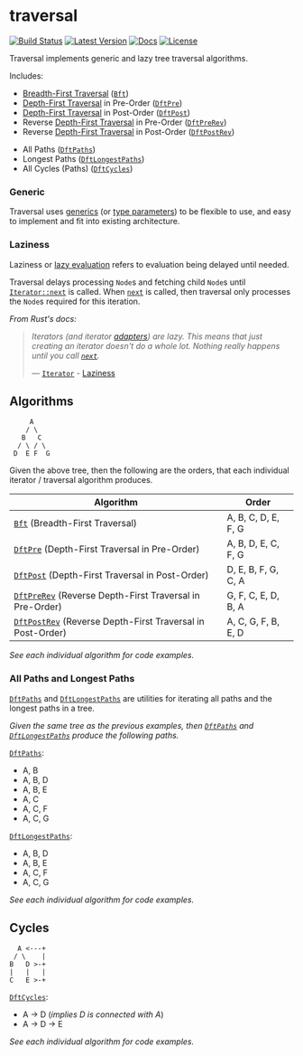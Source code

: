 # traversal

[![Build Status](https://travis-ci.org/vallentin/traversal.svg?branch=master)](https://travis-ci.org/vallentin/traversal)
[![Latest Version](https://img.shields.io/crates/v/traversal.svg)](https://crates.io/crates/traversal)
[![Docs](https://docs.rs/traversal/badge.svg)](https://docs.rs/traversal)
[![License](https://img.shields.io/github/license/vallentin/traversal.svg)](https://github.com/vallentin/traversal)

Traversal implements generic and lazy tree traversal algorithms.

Includes:
- [Breadth-First Traversal] ([`Bft`])
- [Depth-First Traversal] in Pre-Order ([`DftPre`])
- [Depth-First Traversal] in Post-Order ([`DftPost`])
- Reverse [Depth-First Traversal] in Pre-Order ([`DftPreRev`])
- Reverse [Depth-First Traversal] in Post-Order ([`DftPostRev`])
<!---->
- All Paths ([`DftPaths`])
- Longest Paths ([`DftLongestPaths`])
- All Cycles (Paths) ([`DftCycles`])

[Breadth-First Traversal]: https://en.wikipedia.org/wiki/Tree_traversal
[Depth-First Traversal]: https://en.wikipedia.org/wiki/Tree_traversal

### Generic

Traversal uses [generics] (or [type parameters]) to be
flexible to use, and easy to implement and fit into existing
architecture.

[generics]: https://doc.rust-lang.org/rust-by-example/generics.html
[type parameters]: https://doc.rust-lang.org/reference/types/parameters.html

### Laziness

Laziness or [lazy evaluation] refers to evaluation being delayed
until needed.

Traversal delays processing `Node`s and fetching child `Node`s
until [`Iterator::next`][`next`] is called.
When [`next`] is called, then traversal only processes the
`Node`s required for this iteration.

[lazy evaluation]: https://en.wikipedia.org/wiki/Lazy_evaluation

*From Rust's docs:*

> *Iterators (and iterator [adapters]) are lazy. This means that just
> creating an iterator doesn't do a whole lot. Nothing really happens
> until you call [`next`].*
>
> &mdash; [`Iterator`] - [Laziness]

[`Iterator`]: https://doc.rust-lang.org/std/iter/trait.Iterator.html
[`next`]: https://doc.rust-lang.org/std/iter/trait.Iterator.html#tymethod.next

[Laziness]: https://doc.rust-lang.org/std/iter/index.html#laziness
[adapters]: https://doc.rust-lang.org/std/iter/index.html#adapters

## Algorithms

```text
     A
    / \
   B   C
  / \ / \
 D  E F  G
```

Given the above tree, then the following are the orders,
that each individual iterator / traversal algorithm produces.

| Algorithm | Order |
|-----------|-------|
| [`Bft`]        (Breadth-First Traversal)                     | A, B, C, D, E, F, G |
| [`DftPre`]     (Depth-First Traversal in Pre-Order)          | A, B, D, E, C, F, G |
| [`DftPost`]    (Depth-First Traversal in Post-Order)         | D, E, B, F, G, C, A |
| [`DftPreRev`]  (Reverse Depth-First Traversal in Pre-Order)  | G, F, C, E, D, B, A |
| [`DftPostRev`] (Reverse Depth-First Traversal in Post-Order) | A, C, G, F, B, E, D |

*See each individual algorithm for code examples.*

[`Bft`]: https://docs.rs/traversal/*/traversal/struct.Bft.html
[`DftPre`]: https://docs.rs/traversal/*/traversal/struct.DftPre.html
[`DftPost`]: https://docs.rs/traversal/*/traversal/struct.DftPost.html
[`DftPreRev`]: https://docs.rs/traversal/*/traversal/struct.DftPreRev.html
[`DftPostRev`]: https://docs.rs/traversal/*/traversal/struct.DftPostRev.html

### All Paths and Longest Paths

[`DftPaths`] and [`DftLongestPaths`] are utilities for
iterating all paths and the longest paths in a tree.

*Given the same tree as the previous examples, then
[`DftPaths`] and [`DftLongestPaths`] produce the
following paths.*

[`DftPaths`]:
- A, B
- A, B, D
- A, B, E
- A, C
- A, C, F
- A, C, G

[`DftLongestPaths`]:
- A, B, D
- A, B, E
- A, C, F
- A, C, G

*See each individual algorithm for code examples.*

[`DftPaths`]: https://docs.rs/traversal/*/traversal/struct.DftPaths.html
[`DftLongestPaths`]: https://docs.rs/traversal/*/traversal/struct.DftLongestPaths.html

## Cycles

```text
  A <---+
 / \    |
B   D >-+
|   |   |
C   E >-+
```

[`DftCycles`]:
- A -> D (*implies D is connected with A*)
- A -> D -> E

*See each individual algorithm for code examples.*

[`DftCycles`]: https://docs.rs/traversal/*/traversal/struct.DftCycles.html
